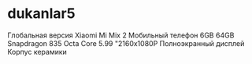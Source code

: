 # dukanlar5
Глобальная версия Xiaomi Mi Mix 2 Мобильный телефон 6GB 64GB Snapdragon 835 Octa Core 5.99 "2160x1080P Полноэкранный дисплей Корпус керамики
